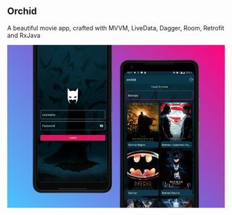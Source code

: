 ## Orchid

A beautiful movie app, crafted with MVVM, LiveData, Dagger, Room, Retrofit and RxJava

![](https://raw.githubusercontent.com/theapache64/orchid/master/design.png)